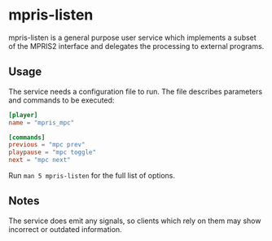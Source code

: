 # mpris-listen
mpris-listen is a general purpose user service which implements a subset of the MPRIS2 interface and delegates the processing to external programs.

## Usage
The service needs a configuration file to run. The file describes parameters and commands to be executed:

```toml
[player]
name = "mpris_mpc"

[commands]
previous = "mpc prev"
playpause = "mpc toggle"
next = "mpc next"
```

Run `man 5 mpris-listen` for the full list of options.

## Notes
The service does emit any signals, so clients which rely on them may show incorrect or outdated information.
